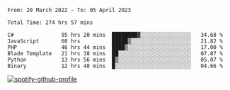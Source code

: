 <!--START_SECTION:waka-->

```text
From: 20 March 2022 - To: 05 April 2023

Total Time: 274 hrs 57 mins

C#               95 hrs 20 mins  ████████▓░░░░░░░░░░░░░░░░   34.68 %
JavaScript       60 hrs          █████▒░░░░░░░░░░░░░░░░░░░   21.82 %
PHP              46 hrs 44 mins  ████▒░░░░░░░░░░░░░░░░░░░░   17.00 %
Blade Template   21 hrs 38 mins  ██░░░░░░░░░░░░░░░░░░░░░░░   07.87 %
Python           13 hrs 56 mins  █▒░░░░░░░░░░░░░░░░░░░░░░░   05.07 %
Binary           12 hrs 48 mins  █░░░░░░░░░░░░░░░░░░░░░░░░   04.66 %
```

<!--END_SECTION:waka-->
[![spotify-github-profile](https://spotify-github-profile.vercel.app/api/view?uid=c00zprrvy9xiloa9qnco3hmng&cover_image=true&theme=novatorem&show_offline=false&background_color=121212&bar_color=53b14f&bar_color_cover=false)](https://spotify-github-profile.vercel.app/api/view?uid=c00zprrvy9xiloa9qnco3hmng&redirect=true)
